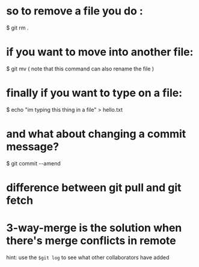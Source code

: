 # so to remove a file you do : 
$ git rm .

# if you want to move into another file:
$ git mv 
( note that this command can also rename the file )

# finally if you want to type on a file: 
$ echo "im typing this thing in a file" > hello.txt

# and what about changing a commit message? 
$ git commit --amend

# difference between git pull and git fetch 

# 3-way-merge is the solution when there's merge conflicts in remote
hint: use the `$git log` to see what other collaborators have added
